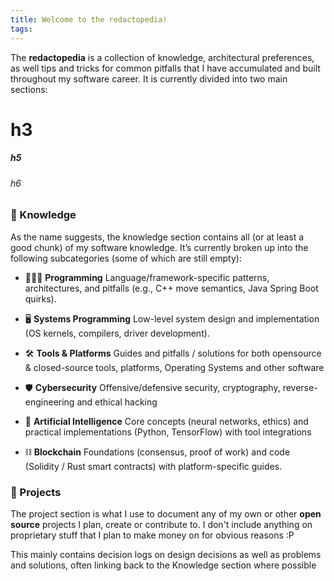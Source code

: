 ```yaml
---
title: Welcome to the redactopedia!
tags:
---
```

The **redactopedia** is a collection of knowledge, architectural preferences, as well tips and tricks for common pitfalls that I have accumulated and built throughout my software career. It is currently divided into two main sections:
# h3
##### h5
###### h6
### 🧠 Knowledge 
As the name suggests, the knowledge section contains all (or at least a good chunk) of my software knowledge. It’s currently broken up into the following subcategories (some of which are still empty):

- 🧑🏼‍💻 **Programming** 
  Language/framework-specific patterns, architectures, and pitfalls (e.g., C++ move semantics, Java Spring Boot quirks).

- 🖥️ **Systems Programming** 
  Low-level system design and implementation (OS kernels, compilers, driver development).
  
- 🛠️ **Tools & Platforms** 
  Guides and pitfalls / solutions for both opensource & closed-source tools, platforms, Operating Systems and other software
  
- 🛡️ **Cybersecurity**
  Offensive/defensive security, cryptography, reverse-engineering and ethical hacking
  
- 🤖 **Artificial Intelligence**
  Core concepts (neural networks, ethics) and practical implementations (Python, TensorFlow) with tool integrations
  
- ⛓️ **Blockchain** 
  Foundations (consensus, proof of work) and code (Solidity / Rust smart contracts) with platform-specific guides.
### 📝 Projects
The project section is what I use to document any of my own or other **open source** projects I plan, create or contribute to. I don't include anything on proprietary stuff that I plan to make money on for obvious reasons :P

This mainly contains decision logs on design decisions as well as problems and solutions, often linking back to the Knowledge section where possible